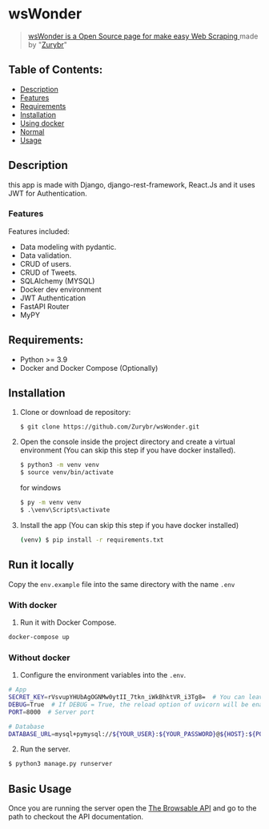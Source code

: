 # wsWonder
> [wsWonder is a Open Source page for make easy Web Scraping
](https://github.com/Zurybr/wsWonder) made by  "[Zurybr](https://zurybr.github.io/main/)"

## Table of Contents:
- [Description](#description)
- [Features](#features)
- [Requirements](#requirements)
- [Installation](#installation)
- [Using docker](#with-docker)
- [Normal](#without-docker)
- [Usage](#run-it-locally)


## Description
this app is made with Django, django-rest-framework, React.Js and it uses JWT for Authentication. 

### Features
Features included:
- Data modeling with pydantic.
- Data validation.
- CRUD of users.
- CRUD of Tweets.
- SQLAlchemy (MYSQL)
- Docker dev environment
- JWT Authentication
- FastAPI Router
- MyPY

## Requirements:
- Python >= 3.9
- Docker and Docker Compose (Optionally)

## Installation
1. Clone or download de repository:
    ```
    $ git clone https://github.com/Zurybr/wsWonder.git
    ```

2. Open the console inside the project directory and create a virtual environment (You can skip this step if you have docker installed).
    ```bash
    $ python3 -m venv venv
    $ source venv/bin/activate
    ```
    for windows 
    ```cmd
    $ py -m venv venv
    $ .\venv\Scripts\activate
    ```

3. Install the app (You can skip this step if you have docker installed)
    ```bash
    (venv) $ pip install -r requirements.txt
    ```

## Run it locally
Copy the `env.example` file into the same directory with the name `.env`


### With docker
1. Run it with Docker Compose.
```bash
docker-compose up
```

### Without docker
1. Configure the environment variables into the `.env`.
```bash
# App
SECRET_KEY=rVsvupYHUbAgOGNMw0ytII_7tkn_iWkBhktVR_i3Tg8=  # You can leave this dev key as is.
DEBUG=True  # If DEBUG = True, the reload option of uvicorn will be enabled
PORT=8000  # Server port

# Database
DATABASE_URL=mysql+pymysql://${YOUR_USER}:${YOUR_PASSWORD}@${HOST}:${PORT}/${DATABASE NAME}  # Configure your database credentials here.

```

2. Run the server.
```bash
$ python3 manage.py runserver
```

## Basic Usage
Once you are running the server open the [The Browsable API](http://localhost:8000/) and go to the path to checkout the API documentation.
